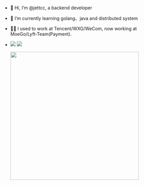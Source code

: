 <div style="display: flex;justify-content: space-around;align-items: center;">
<ul align="left">
<li>
  <p></p>
  👋 Hi, I’m @jettcc, a backend developer
</li>
<li>
  <p></p>
  📖 I’m currently learning golang、java and distributed system
</li>
<li>
  <p></p>
  🧑‍💻 I used to work at Tencent/WXG/WeCom, now working at MoeGo/Lyft-Team(Payment).
</li>
<li>
  <p></p>
  <img src="https://img.shields.io/github/followers/jettcc?style=social" />
  <span>   </span>
  <img src="https://img.shields.io/github/stars/jettcc?style=social" />
</li>
<p></p>

  <img
      width="400px"
      align="center"
      src="https://github-readme-stats.vercel.app/api?username=jettcc&&theme=tokyonight&show_icons=true&count_private=true&include_all_commits=true"
    />
</ul>

<!---
<li>
    <p></p>
    <img src="https://img.shields.io/github/followers/jettcc?style=social" />
  </li>
  <li>
    <p></p>
    <img src="https://img.shields.io/github/stars/jettcc?style=social" />
  </li>

jettcc/jettcc is a ✨ special ✨ repository because its `README.md` (this file) appears on your GitHub profile.
You can click the Preview link to take a look at your changes.
--->
